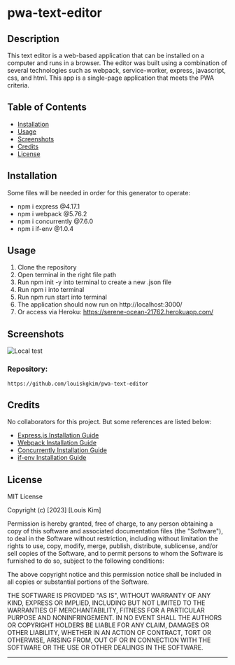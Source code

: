 # pwa-text-editor

## Description
This text editor is a web-based application that can be installed on a computer and runs in a browser. The editor was built using a combination of several technologies such as webpack, service-worker, express, javascript, css, and html. This app is a single-page application that meets the PWA criteria.

## Table of Contents

- [Installation](#installation)
- [Usage](#usage)
- [Screenshots](#screenshots)
- [Credits](#credits)
- [License](#license)

## Installation
Some files will be needed in order for this generator to operate:

- npm i express @4.17.1
- npm i webpack @5.76.2
- npm i concurrently @7.6.0
- npm i if-env @1.0.4


## Usage
1. Clone the repository
2. Open terminal in the right file path
3. Run npm init -y into terminal to create a new .json file
4. Run npm i into terminal
5. Run npm run start into terminal
6. The application should now run on http://localhost:3000/
7. Or access via Heroku: https://serene-ocean-21762.herokuapp.com/


## Screenshots
![Local test](https://user-images.githubusercontent.com/115679155/228111435-56189116-a5f9-4dad-a876-c00a679225b3.png)


### Repository:
```
https://github.com/louiskgkim/pwa-text-editor
```


## Credits

No collaborators for this project. But some references are listed below:

- [Express.js Installation Guide](https://expressjs.com/en/starter/installing.html)
- [Webpack Installation Guide](https://www.npmjs.com/package/webpack)
- [Concurrently Installation Guide](https://www.npmjs.com/package/concurrently)
- [if-env Installation Guide](https://www.npmjs.com/package/if-env)


## License

MIT License

Copyright (c) [2023] [Louis Kim]

Permission is hereby granted, free of charge, to any person obtaining a copy
of this software and associated documentation files (the "Software"), to deal
in the Software without restriction, including without limitation the rights
to use, copy, modify, merge, publish, distribute, sublicense, and/or sell
copies of the Software, and to permit persons to whom the Software is
furnished to do so, subject to the following conditions:

The above copyright notice and this permission notice shall be included in all
copies or substantial portions of the Software.

THE SOFTWARE IS PROVIDED "AS IS", WITHOUT WARRANTY OF ANY KIND, EXPRESS OR
IMPLIED, INCLUDING BUT NOT LIMITED TO THE WARRANTIES OF MERCHANTABILITY,
FITNESS FOR A PARTICULAR PURPOSE AND NONINFRINGEMENT. IN NO EVENT SHALL THE
AUTHORS OR COPYRIGHT HOLDERS BE LIABLE FOR ANY CLAIM, DAMAGES OR OTHER
LIABILITY, WHETHER IN AN ACTION OF CONTRACT, TORT OR OTHERWISE, ARISING FROM,
OUT OF OR IN CONNECTION WITH THE SOFTWARE OR THE USE OR OTHER DEALINGS IN THE
SOFTWARE.

---
